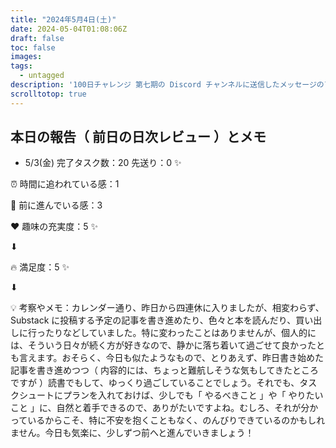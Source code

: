 ```yaml
---
title: "2024年5月4日(土)"
date: 2024-05-04T01:08:06Z
draft: false
toc: false
images:
tags: 
  - untagged
description: '100日チャレンジ 第七期の Discord チャンネルに送信したメッセージのアーカイブ'
scrolltotop: true
---
```


## 本日の報告（ 前日の日次レビュー ）とメモ

- 5/3(金)
完了タスク数：20
先送り：0 ✨

⏰ 時間に追われている感：1

💪 前に進んでいる感：3

❤️ 趣味の充実度：5 ✨

⬇︎

🔥 満足度：5 ✨

⬇︎

💡 考察やメモ：カレンダー通り、昨日から四連休に入りましたが、相変わらず、Substack に投稿する予定の記事を書き進めたり、色々と本を読んだり、買い出しに行ったりなどしていました。特に変わったことはありませんが、個人的には、そういう日々が続く方が好きなので、静かに落ち着いて過ごせて良かったとも言えます。おそらく、今日も似たようなもので、とりあえず、昨日書き始めた記事を書き進めつつ（ 内容的には、ちょっと難航しそうな気もしてきたところですが ）読書でもして、ゆっくり過ごしていることでしょう。それでも、タスクシュートにプランを入れておけば、少しでも「 やるべきこと 」や「 やりたいこと 」に、自然と着手できるので、ありがたいですよね。むしろ、それが分かっているからこそ、特に不安を抱くこともなく、のんびりできているのかもしれません。今日も気楽に、少しずつ前へと進んでいきましょう！

